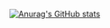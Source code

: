 [![Anurag's GitHub stats](https://github-readme-stats.vercel.app/api?username=SeizureSaladd&show_icons=true&theme=onedark)](https://github.com/anuraghazra/github-readme-stats)
